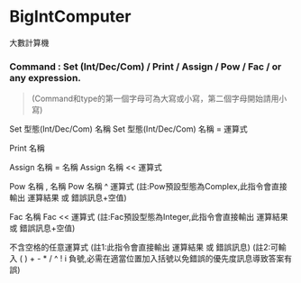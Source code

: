 # BigIntComputer
大數計算機

### Command : Set (Int/Dec/Com) / Print / Assign / Pow / Fac / or any expression.
>(Command和type的第一個字母可為大寫或小寫，第二個字母開始請用小寫)

Set 型態(Int/Dec/Com) 名稱
Set 型態(Int/Dec/Com) 名稱 = 運算式

Print 名稱

Assign 名稱 = 名稱
Assign 名稱 << 運算式

Pow 名稱 , 名稱
Pow 名稱 ^ 運算式
(註:Pow預設型態為Complex,此指令會直接輸出 運算結果 或 錯誤訊息+空值)

Fac 名稱
Fac << 運算式
(註:Fac預設型態為Integer,此指令會直接輸出 運算結果 或 錯誤訊息+空值)

不含空格的任意運算式
(註1:此指令會直接輸出 運算結果 或 錯誤訊息)
(註2:可輸入 ( ) + - * / ^ ! i 負號,必需在適當位置加入括號以免錯誤的優先度訊息導致答案有誤)
